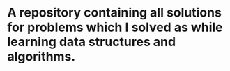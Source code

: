 # A repository containing all solutions for problems which I solved as while learning data structures and algorithms.
